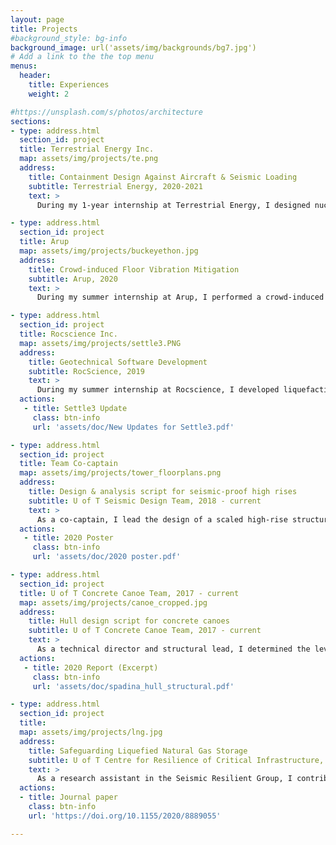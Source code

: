 ```yaml
---
layout: page
title: Projects
#background_style: bg-info
background_image: url('assets/img/backgrounds/bg7.jpg')
# Add a link to the the top menu
menus:
  header:
    title: Experiences
    weight: 2

#https://unsplash.com/s/photos/architecture
sections:
- type: address.html
  section_id: project
  title: Terrestrial Energy Inc.
  map: assets/img/projects/te.png
  address:
    title: Containment Design Against Aircraft & Seismic Loading
    subtitle: Terrestrial Energy, 2020-2021
    text: >
      During my 1-year internship at Terrestrial Energy, I designed nuclear containment structures for Integral Molten Salt Reactors (IMSR) specifically against aircraft and seismic loading.

- type: address.html
  section_id: project
  title: Arup
  map: assets/img/projects/buckeyethon.jpg
  address:
    title: Crowd-induced Floor Vibration Mitigation
    subtitle: Arup, 2020
    text: >
      During my summer internship at Arup, I performed a crowd-induced floor deflection mitigation study for Ohio State University. I also contributed to a C# application that automated design calculations to improve project efficiency.

- type: address.html
  section_id: project
  title: Rocscience Inc.
  map: assets/img/projects/settle3.PNG
  address:
    title: Geotechnical Software Development
    subtitle: RocScience, 2019
    text: >
      During my summer internship at Rocscience, I developed liquefaction and ground improvement features for a 3D Soil Analysis Software using C++. My Contributions ranged from theoretical research, backend development, user interface design, and documentation.
  actions:
   - title: Settle3 Update
     class: btn-info
     url: 'assets/doc/New Updates for Settle3.pdf'

- type: address.html
  section_id: project
  title: Team Co-captain
  map: assets/img/projects/tower_floorplans.png
  address:
    title: Design & analysis script for seismic-proof high rises
    subtitle: U of T Seismic Design Team, 2018 - current
    text: >
      As a co-captain, I lead the design of a scaled high-rise structure that can withstand an equivalent M9.0 earthquake while supporting 20 times its weight. Working with 3 other members, we also developed an in-house Python program with a Qt interface that automates the repetitive design process by creating thousands of iterations based on user-defined constraints.
  actions:
   - title: 2020 Poster
     class: btn-info
     url: 'assets/doc/2020 poster.pdf'

- type: address.html
  section_id: project
  title: U of T Concrete Canoe Team, 2017 - current
  map: assets/img/projects/canoe_cropped.jpg
  address:
    title: Hull design script for concrete canoes
    subtitle: U of T Concrete Canoe Team, 2017 - current
    text: >
      As a technical director and structural lead, I determined the levels of stress experienced throughout the canoe in a variety of static and dynamic loading cases (e.g., construction, transport, paddling). I also contributed to an in-house C++ program that optimizes hull geometry using fluid-structure interaction principles.
  actions:
   - title: 2020 Report (Excerpt)
     class: btn-info
     url: 'assets/doc/spadina_hull_structural.pdf'

- type: address.html
  section_id: project
  title: 
  map: assets/img/projects/lng.jpg
  address:
    title: Safeguarding Liquefied Natural Gas Storage
    subtitle: U of T Centre for Resilience of Critical Infrastructure, 2018 - current
    text: >
      As a research assistant in the Seismic Resilient Group, I contributed to 2 journal publications on the design of analysis of large Liquefied Natural Gas tanks subjected to seismic loading.
  actions:
  - title: Journal paper
    class: btn-info
    url: 'https://doi.org/10.1155/2020/8889055'

---
```

<!-- In my Steel and Timber Design course, I worked with a team of 5 to design a four-storey steel structure as the final course project. Structural members and connection details were selected to resist gravity and wind load cases. The gravity and moment resisting frames consisted of tension and compression members, beam columns, beam-to-column connections, brace-to-gusset-plate connections, and column base plates. <br> 
<br>
My responsibilities include constructing a 3D model in SAP2000, using design spreadsheets in Excel to ensure that the structure satisfies ultimate limit state and serviceability limit state with the most economical sections, performing hand calculations for structural components, and drafting connecting details in AutoCAD. -->